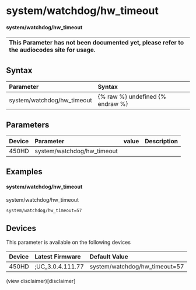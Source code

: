 ﻿---
description: system/watchdog/hw_timeout
search:
    keywords: ['system','watchdog','hw_timeout']
---

# system/watchdog/hw_timeout

#### system/watchdog/hw_timeout


| This Parameter has not been documented yet, please refer to the audiocodes site for usage.  |
| :--- |

## Syntax
| Parameter | Syntax |
| :--- | :--- |
|system/watchdog/hw_timeout | {% raw %} undefined {% endraw %} |

## Parameters
|Device|Parameter|value|Description|
|:---|:---|:---|:---|
| 450HD | system/watchdog/hw_timeout |  |  |

## Examples
#### system/watchdog/hw_timeout

system/watchdog/hw_timeout

```
system/watchdog/hw_timeout=57
```

## Devices
This parameter is available on the following devices

| Device | Latest Firmware | Default Value |
|:---|:---|:---|
| 450HD | ;UC_3.0.4.111.77 | system/watchdog/hw_timeout=57 

(view disclaimer)[disclaimer]
